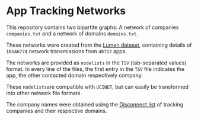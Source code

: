 # App Tracking Networks

This repository contains two bipartite graphs: A network of companies `companies.txt` and a network of domains `domains.txt`.

These networks were created from the [Lumen dataset](https://zenodo.org/record/3560420), containing details of `10546774` network transmissions from `48717` apps.

The networks are provided as `nodelists` in the `TSV` (tab-separated values) format. In every line of the files, the first entry in the `TSV` file indicates the app, the other contacted domain respectively company.

These `nodelists`are compatible with `UCINET`, but can easily be transformed into other network file formats.

The company names were obtained using the [Disconnect list](https://github.com/disconnectme/disconnect-tracking-protection) of tracking companies and their respective domains.
